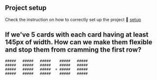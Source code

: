 ## Project setup
Check the instruction on how to correctly set up the project 🔗 [setup](./setup.md)

## If we've 5 cards with each card having at least 145px of width. How can we make them flexible and stop them from cramming the first row?

```text
#####   #####   #####    #####   #####
#####   #####   #####    #####   #####
#####   #####   #####  + #####   #####
#####   #####   #####    #####   #####
```
